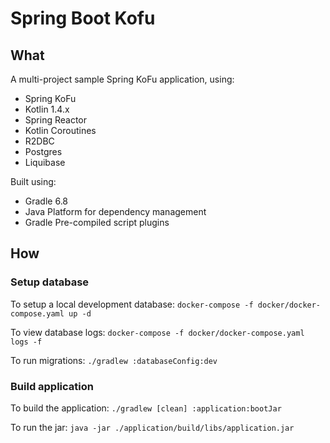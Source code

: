 # Spring Boot Kofu

## What
A multi-project sample Spring KoFu application, using:

- Spring KoFu
- Kotlin 1.4.x
- Spring Reactor
- Kotlin Coroutines
- R2DBC
- Postgres
- Liquibase

Built using:

- Gradle 6.8
- Java Platform for dependency management
- Gradle Pre-compiled script plugins

## How

### Setup database
To setup a local development database: `docker-compose -f docker/docker-compose.yaml up -d`

To view database logs: `docker-compose -f docker/docker-compose.yaml logs -f`

To run migrations: `./gradlew :databaseConfig:dev`

### Build application

To build the application: `./gradlew [clean] :application:bootJar`

To run the jar: `java -jar ./application/build/libs/application.jar`
